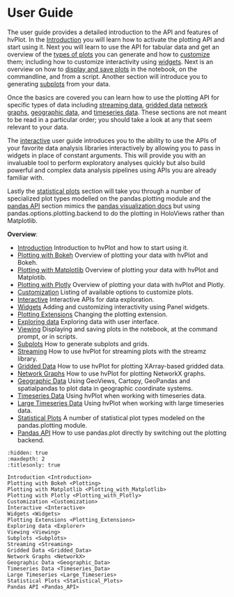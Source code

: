 # User Guide

The user guide provides a detailed introduction to the API and
features of hvPlot. In the [Introduction](Introduction.ipynb) you
will learn how to activate the plotting API and start using it. Next
you will learn to use the API for tabular data and get an overview of
the [types of plots](Plotting.ipynb) you can generate and how to
[customize](Customization.ipynb) them; including how to customize
interactivity using [widgets](Widgets.ipynb). Next is an overview on how to
[display and save plots](Viewing.ipynb)  in the notebook, on the
commandline, and from a script. Another section will introduce you to
generating [subplots](Subplots.ipynb) from your data.

Once the basics are covered you can learn how to use the plotting API
for specific types of data including [streaming data](Streaming.ipynb), [gridded data](Gridded_Data.ipynb)
[network graphs](NetworkX.ipynb), [geographic data](Geographic_Data.ipynb),
and [timeseries data](Timeseries_Data.ipynb). These sections are not meant
to be read in a particular order; you should take a look at any that seem
relevant to your data.

The [interactive](Interactive.ipynb) user guide introduces you to the
ability to use the APIs of your favorite data analysis libraries
interactively by allowing you to pass in widgets in place of constant
arguments. This will provide you with an invaluable tool to perform
exploratory analyses quickly but also build powerful and complex data
analysis pipelines using APIs you are already familiar with.

Lastly the [statistical plots](Statistical_Plots.ipynb) section will
take you through a number of specialized plot types modelled on the
pandas.plotting module and the [pandas API](Pandas_API.ipynb) section mimics
the [pandas visualization docs](https://pandas.pydata.org/pandas-docs/stable/user_guide/visualization.ipynb)
but using pandas.options.plotting.backend to do the plotting in HoloViews
rather than Matplotlib.

**Overview**:

- [Introduction](Introduction)
  Introduction to hvPlot and how to start using it.
- [Plotting with Bokeh](Plotting)
  Overview of plotting your data with hvPlot and Bokeh.
- [Plotting with Matplotlib](Plotting_with_Matplotlib)
  Overview of plotting your data with hvPlot and Matplotib.
- [Plotting with Plotly](Plotting_with_Plotly)
  Overview of plotting your data with hvPlot and Plotly.
- [Customization](Customization)
  Listing of available options to customize plots.
- [Interactive](Interactive)
  Interactive APIs for data exploration.
- [Widgets](Widgets)
  Adding and customizing interactivity using Panel widgets.
- [Plotting Extensions](Plotting_Extensions)
  Changing the plotting extension.
- [Exploring data](Explorer)
  Exploring data with user interface.
- [Viewing](Viewing)
  Displaying and saving plots in the notebook, at the command prompt, or in scripts.
- [Subplots](Subplots)
  How to generate subplots and grids.
- [Streaming](Streaming)
  How to use hvPlot for streaming plots with the streamz library.
- [Gridded Data](Gridded_Data)
  How to use hvPlot for plotting XArray-based gridded data.
- [Network Graphs](NetworkX)
  How to use hvPlot for plotting NetworkX graphs.
- [Geographic Data](Geographic_Data)
  Using GeoViews, Cartopy, GeoPandas and spatialpandas to plot data in geographic coordinate systems.
- [Timeseries Data](Timeseries_Data)
  Using hvPlot when working with timeseries data.
- [Large Timeseries Data](Large_Timeseries)
  Using hvPlot when working with large timeseries data.
- [Statistical Plots](Statistical_Plots)
  A number of statistical plot types modeled on the pandas.plotting module.
- [Pandas API](Pandas_API)
  How to use pandas.plot directly by switching out the plotting backend.

```{toctree}
:hidden: true
:maxdepth: 2
:titlesonly: true

Introduction <Introduction>
Plotting with Bokeh <Plotting>
Plotting with Matplotlib <Plotting_with_Matplotlib>
Plotting with Plotly <Plotting_with_Plotly>
Customization <Customization>
Interactive <Interactive>
Widgets <Widgets>
Plotting Extensions <Plotting_Extensions>
Exploring data <Explorer>
Viewing <Viewing>
Subplots <Subplots>
Streaming <Streaming>
Gridded Data <Gridded_Data>
Network Graphs <NetworkX>
Geographic Data <Geographic_Data>
Timeseries Data <Timeseries_Data>
Large Timeseries <Large_Timeseries>
Statistical Plots <Statistical_Plots>
Pandas API <Pandas_API>
```
